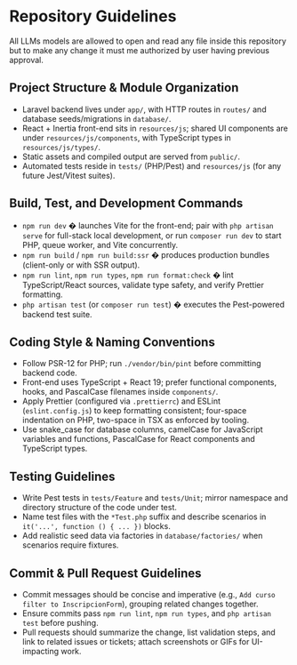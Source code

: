 # Repository Guidelines

All LLMs models are allowed to open and read any file inside this repository but to make any change it must
me authorized by user having previous approval.

## Project Structure & Module Organization
- Laravel backend lives under `app/`, with HTTP routes in `routes/` and database seeds/migrations in `database/`.
- React + Inertia front-end sits in `resources/js`; shared UI components are under `resources/js/components`, with TypeScript types in `resources/js/types/`.
- Static assets and compiled output are served from `public/`.
- Automated tests reside in `tests/` (PHP/Pest) and `resources/js` (for any future Jest/Vitest suites).

## Build, Test, and Development Commands
- `npm run dev` � launches Vite for the front-end; pair with `php artisan serve` for full-stack local development, or run `composer run dev` to start PHP, queue worker, and Vite concurrently.
- `npm run build` / `npm run build:ssr` � produces production bundles (client-only or with SSR output).
- `npm run lint`, `npm run types`, `npm run format:check` � lint TypeScript/React sources, validate type safety, and verify Prettier formatting.
- `php artisan test` (or `composer run test`) � executes the Pest-powered backend test suite.

## Coding Style & Naming Conventions
- Follow PSR-12 for PHP; run `./vendor/bin/pint` before committing backend code.
- Front-end uses TypeScript + React 19; prefer functional components, hooks, and PascalCase filenames inside `components/`.
- Apply Prettier (configured via `.prettierrc`) and ESLint (`eslint.config.js`) to keep formatting consistent; four-space indentation on PHP, two-space in TSX as enforced by tooling.
- Use snake_case for database columns, camelCase for JavaScript variables and functions, PascalCase for React components and TypeScript types.

## Testing Guidelines
- Write Pest tests in `tests/Feature` and `tests/Unit`; mirror namespace and directory structure of the code under test.
- Name test files with the `*Test.php` suffix and describe scenarios in `it('...', function () { ... })` blocks.
- Add realistic seed data via factories in `database/factories/` when scenarios require fixtures.

## Commit & Pull Request Guidelines
- Commit messages should be concise and imperative (e.g., `Add curso filter to InscripcionForm`), grouping related changes together.
- Ensure commits pass `npm run lint`, `npm run types`, and `php artisan test` before pushing.
- Pull requests should summarize the change, list validation steps, and link to related issues or tickets; attach screenshots or GIFs for UI-impacting work.
